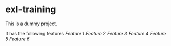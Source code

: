 # exl-training

This is a dummy project.

It has the following features
*Feature 1*
*Feature 2*
*Feature 3*
*Feature 4*
*Feature 5*
*Feature 6*
